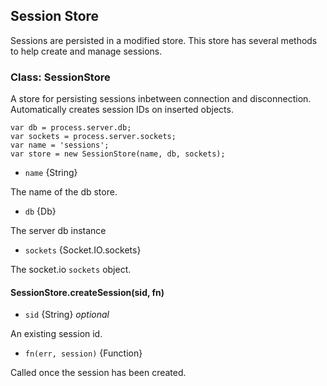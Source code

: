 <!--{
  title: 'Session Store',
  tags: ['session', 'store', 'users']
}-->

## Session Store

Sessions are persisted in a modified store. This store has several methods to help create and manage sessions.

### Class: SessionStore

A store for persisting sessions inbetween connection and disconnection. Automatically creates session IDs on inserted objects.

    var db = process.server.db;
    var sockets = process.server.sockets;
    var name = 'sessions';
    var store = new SessionStore(name, db, sockets);
    
* `name` {String} 

The name of the db store.

* `db` {Db} 

The server db instance

* `sockets` {Socket.IO.sockets} 

The socket.io `sockets` object.

#### SessionStore.createSession(sid, fn) <!-- api -->

* `sid` {String} *optional*

An existing session id.

* `fn(err, session)` {Function}

Called once the session has been created.

